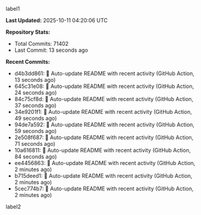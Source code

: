 
label1 
<!-- ACTIVITY_START -->
**Last Updated:** 2025-10-11 04:20:06 UTC

**Repository Stats:**
- Total Commits: 71402
- Last Commit: 13 seconds ago

**Recent Commits:**
- d4b3dd861: 🤖 Auto-update README with recent activity (GitHub Action, 13 seconds ago)
- 645c31e08: 🤖 Auto-update README with recent activity (GitHub Action, 24 seconds ago)
- 84c75cf8d: 🤖 Auto-update README with recent activity (GitHub Action, 37 seconds ago)
- 34e9201f1: 🤖 Auto-update README with recent activity (GitHub Action, 49 seconds ago)
- 94de7a592: 🤖 Auto-update README with recent activity (GitHub Action, 59 seconds ago)
- 2e508f687: 🤖 Auto-update README with recent activity (GitHub Action, 71 seconds ago)
- 10a616811: 🤖 Auto-update README with recent activity (GitHub Action, 84 seconds ago)
- ee4456863: 🤖 Auto-update README with recent activity (GitHub Action, 2 minutes ago)
- b715deed1: 🤖 Auto-update README with recent activity (GitHub Action, 2 minutes ago)
- 5cec774b7: 🤖 Auto-update README with recent activity (GitHub Action, 2 minutes ago)
<!-- ACTIVITY_END -->

label2

